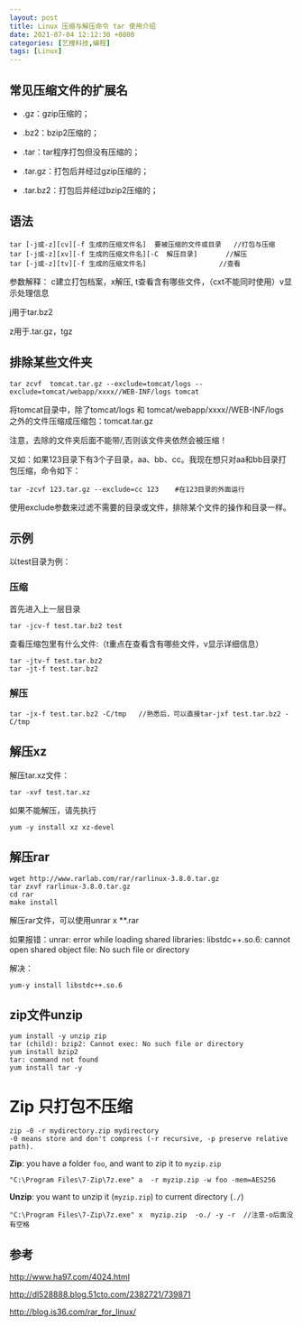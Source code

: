 ```yaml
---
layout: post
title: Linux 压缩与解压命令 tar 使用介绍
date: 2021-07-04 12:12:30 +0800
categories: [艺搜科技,编程]
tags: [Linux]
---
```


## 常见压缩文件的扩展名

- .gz：gzip压缩的；
- .bz2：bzip2压缩的；

- .tar：tar程序打包但没有压缩的；

- .tar.gz：打包后并经过gzip压缩的；
- .tar.bz2：打包后并经过bzip2压缩的；

## 语法

```
tar [-j或-z][cv][-f 生成的压缩文件名]  要被压缩的文件或目录   //打包与压缩
tar [-j或-z][xv][-f 生成的压缩文件名][-C  解压目录]       //解压
tar [-j或-z][tv][-f 生成的压缩文件名]                  //查看
```

参数解释： c建立打包档案，x解压, t查看含有哪些文件，（cxt不能同时使用）v显示处理信息

j用于tar.bz2

z用于.tar.gz，tgz

## 排除某些文件夹

```
tar zcvf  tomcat.tar.gz --exclude=tomcat/logs --exclude=tomcat/webapp/xxxx//WEB-INF/logs tomcat
```

将tomcat目录中，除了tomcat/logs 和 tomcat/webapp/xxxx//WEB-INF/logs 之外的文件压缩成压缩包：tomcat.tar.gz

注意，去除的文件夹后面不能带/,否则该文件夹依然会被压缩！

又如：如果123目录下有3个子目录，aa、bb、cc。我现在想只对aa和bb目录打包压缩，命令如下：

```
tar -zcvf 123.tar.gz --exclude=cc 123    #在123目录的外面运行
```

使用exclude参数来过滤不需要的目录或文件，排除某个文件的操作和目录一样。

## 示例

以test目录为例：

### 压缩

首先进入上一层目录

```
tar -jcv-f test.tar.bz2 test
```

查看压缩包里有什么文件:（t重点在查看含有哪些文件，v显示详细信息）

```
tar -jtv-f test.tar.bz2
tar -jt-f test.tar.bz2
```

### 解压

```
tar -jx-f test.tar.bz2 -C/tmp   //熟悉后，可以直接tar-jxf test.tar.bz2 -C/tmp
```

## 解压xz

解压tar.xz文件：

```
tar -xvf test.tar.xz
```

如果不能解压，请先执行

```
yum -y install xz xz-devel 
```

## 解压rar

```
wget http://www.rarlab.com/rar/rarlinux-3.8.0.tar.gz 
tar zxvf rarlinux-3.8.0.tar.gz   
cd rar 
make install
```

解压rar文件，可以使用unrar x **.rar

如果报错：unrar: error while loading shared libraries: libstdc++.so.6: cannot open shared object file: No such file or directory

解决：

```
yum-y install libstdc++.so.6
```

## zip文件unzip

```
yum install -y unzip zip
tar (child): bzip2: Cannot exec: No such file or directory
yum install bzip2
tar: command not found
yum install tar -y
```

# Zip 只打包不压缩

```
zip -0 -r mydirectory.zip mydirectory
-0 means store and don't compress (-r recursive, -p preserve relative path).
```



**Zip**: you have a folder `foo`, and want to zip it to `myzip.zip`

```
"C:\Program Files\7-Zip\7z.exe" a  -r myzip.zip -w foo -mem=AES256
```

**Unzip**: you want to unzip it (`myzip.zip`) to current directory (`./`)

```
"C:\Program Files\7-Zip\7z.exe" x  myzip.zip  -o./ -y -r  //注意-o后面没有空格
```



## 参考

http://www.ha97.com/4024.html

http://dl528888.blog.51cto.com/2382721/739871

http://blog.is36.com/rar_for_linux/
